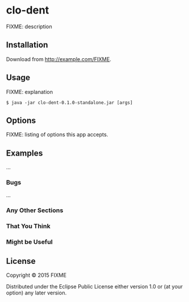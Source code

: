 # clo-dent

FIXME: description

## Installation

Download from http://example.com/FIXME.

## Usage

FIXME: explanation

    $ java -jar clo-dent-0.1.0-standalone.jar [args]

## Options

FIXME: listing of options this app accepts.

## Examples

...

### Bugs

...

### Any Other Sections
### That You Think
### Might be Useful

## License

Copyright © 2015 FIXME

Distributed under the Eclipse Public License either version 1.0 or (at
your option) any later version.
